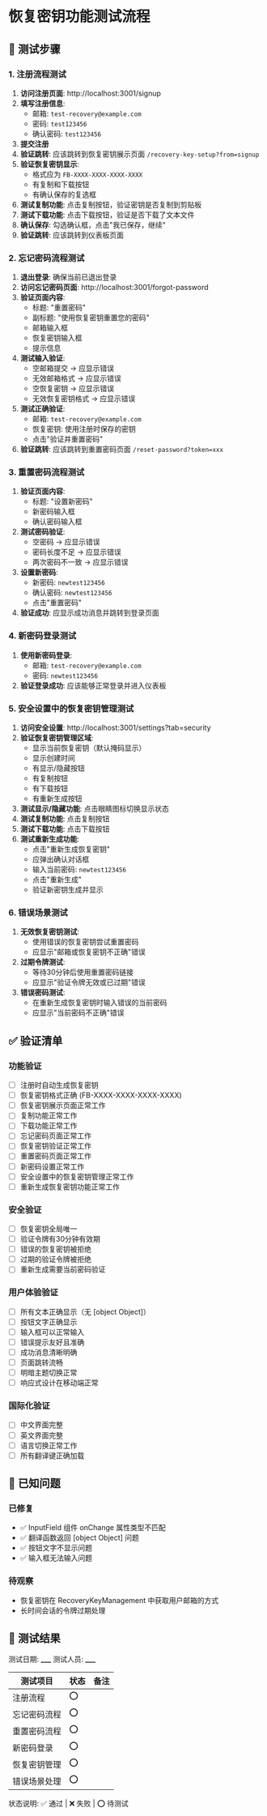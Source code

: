 # 恢复密钥功能测试流程

## 🧪 测试步骤

### 1. 注册流程测试

1. **访问注册页面**: http://localhost:3001/signup
2. **填写注册信息**:
   - 邮箱: `test-recovery@example.com`
   - 密码: `test123456`
   - 确认密码: `test123456`
3. **提交注册**
4. **验证跳转**: 应该跳转到恢复密钥展示页面 `/recovery-key-setup?from=signup`
5. **验证恢复密钥显示**:
   - 格式应为 `FB-XXXX-XXXX-XXXX-XXXX`
   - 有复制和下载按钮
   - 有确认保存的复选框
6. **测试复制功能**: 点击复制按钮，验证密钥是否复制到剪贴板
7. **测试下载功能**: 点击下载按钮，验证是否下载了文本文件
8. **确认保存**: 勾选确认框，点击"我已保存，继续"
9. **验证跳转**: 应该跳转到仪表板页面

### 2. 忘记密码流程测试

1. **退出登录**: 确保当前已退出登录
2. **访问忘记密码页面**: http://localhost:3001/forgot-password
3. **验证页面内容**:
   - 标题: "重置密码"
   - 副标题: "使用恢复密钥重置您的密码"
   - 邮箱输入框
   - 恢复密钥输入框
   - 提示信息
4. **测试输入验证**:
   - 空邮箱提交 → 应显示错误
   - 无效邮箱格式 → 应显示错误
   - 空恢复密钥 → 应显示错误
   - 无效恢复密钥格式 → 应显示错误
5. **测试正确验证**:
   - 邮箱: `test-recovery@example.com`
   - 恢复密钥: 使用注册时保存的密钥
   - 点击"验证并重置密码"
6. **验证跳转**: 应该跳转到重置密码页面 `/reset-password?token=xxx`

### 3. 重置密码流程测试

1. **验证页面内容**:
   - 标题: "设置新密码"
   - 新密码输入框
   - 确认密码输入框
2. **测试密码验证**:
   - 空密码 → 应显示错误
   - 密码长度不足 → 应显示错误
   - 两次密码不一致 → 应显示错误
3. **设置新密码**:
   - 新密码: `newtest123456`
   - 确认密码: `newtest123456`
   - 点击"重置密码"
4. **验证成功**: 应显示成功消息并跳转到登录页面

### 4. 新密码登录测试

1. **使用新密码登录**:
   - 邮箱: `test-recovery@example.com`
   - 密码: `newtest123456`
2. **验证登录成功**: 应该能够正常登录并进入仪表板

### 5. 安全设置中的恢复密钥管理测试

1. **访问安全设置**: http://localhost:3001/settings?tab=security
2. **验证恢复密钥管理区域**:
   - 显示当前恢复密钥（默认掩码显示）
   - 显示创建时间
   - 有显示/隐藏按钮
   - 有复制按钮
   - 有下载按钮
   - 有重新生成按钮
3. **测试显示/隐藏功能**: 点击眼睛图标切换显示状态
4. **测试复制功能**: 点击复制按钮
5. **测试下载功能**: 点击下载按钮
6. **测试重新生成功能**:
   - 点击"重新生成恢复密钥"
   - 应弹出确认对话框
   - 输入当前密码: `newtest123456`
   - 点击"重新生成"
   - 验证新密钥生成并显示

### 6. 错误场景测试

1. **无效恢复密钥测试**:
   - 使用错误的恢复密钥尝试重置密码
   - 应显示"邮箱或恢复密钥不正确"错误
2. **过期令牌测试**:
   - 等待30分钟后使用重置密码链接
   - 应显示"验证令牌无效或已过期"错误
3. **错误密码测试**:
   - 在重新生成恢复密钥时输入错误的当前密码
   - 应显示"当前密码不正确"错误

## ✅ 验证清单

### 功能验证

- [ ] 注册时自动生成恢复密钥
- [ ] 恢复密钥格式正确 (FB-XXXX-XXXX-XXXX-XXXX)
- [ ] 恢复密钥展示页面正常工作
- [ ] 复制功能正常工作
- [ ] 下载功能正常工作
- [ ] 忘记密码页面正常工作
- [ ] 恢复密钥验证正常工作
- [ ] 重置密码页面正常工作
- [ ] 新密码设置正常工作
- [ ] 安全设置中的恢复密钥管理正常工作
- [ ] 重新生成恢复密钥功能正常工作

### 安全验证

- [ ] 恢复密钥全局唯一
- [ ] 验证令牌有30分钟有效期
- [ ] 错误的恢复密钥被拒绝
- [ ] 过期的验证令牌被拒绝
- [ ] 重新生成需要当前密码验证

### 用户体验验证

- [ ] 所有文本正确显示（无 [object Object]）
- [ ] 按钮文字正确显示
- [ ] 输入框可以正常输入
- [ ] 错误提示友好且准确
- [ ] 成功消息清晰明确
- [ ] 页面跳转流畅
- [ ] 明暗主题切换正常
- [ ] 响应式设计在移动端正常

### 国际化验证

- [ ] 中文界面完整
- [ ] 英文界面完整
- [ ] 语言切换正常工作
- [ ] 所有翻译键正确加载

## 🐛 已知问题

### 已修复

- ✅ InputField 组件 onChange 属性类型不匹配
- ✅ 翻译函数返回 [object Object] 问题
- ✅ 按钮文字不显示问题
- ✅ 输入框无法输入问题

### 待观察

- 恢复密钥在 RecoveryKeyManagement 中获取用户邮箱的方式
- 长时间会话的令牌过期处理

## 📝 测试结果

测试日期: ****\_\_\_**** 测试人员: ****\_\_\_****

| 测试项目     | 状态 | 备注 |
| ------------ | ---- | ---- |
| 注册流程     | ⭕   |      |
| 忘记密码流程 | ⭕   |      |
| 重置密码流程 | ⭕   |      |
| 新密码登录   | ⭕   |      |
| 恢复密钥管理 | ⭕   |      |
| 错误场景处理 | ⭕   |      |

状态说明: ✅ 通过 | ❌ 失败 | ⭕ 待测试
